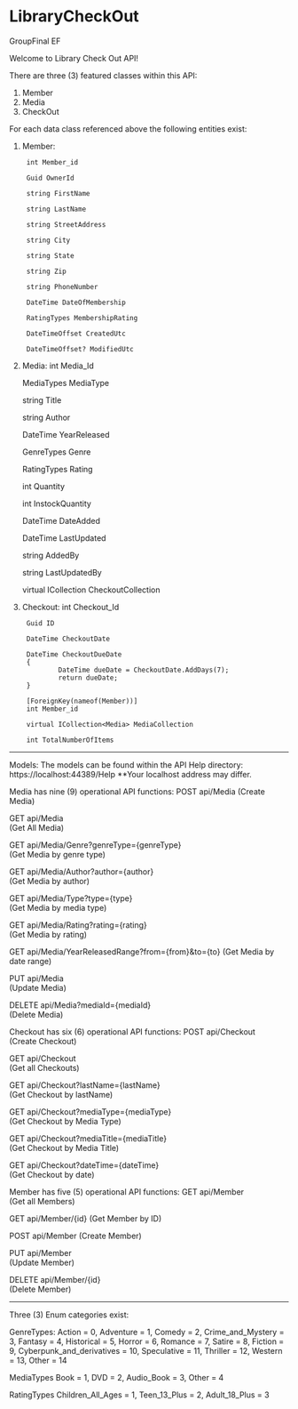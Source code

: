 # LibraryCheckOut
GroupFinal EF

Welcome to Library Check Out API!

There are three (3) featured classes within this API:
1. Member
2. Media
3. CheckOut

For each data class referenced above the following entities exist:
1. Member:
        
        int Member_id
        
        Guid OwnerId
        
        string FirstName
        
        string LastName
        
        string StreetAddress
        
        string City
        
        string State
        
        string Zip
        
        string PhoneNumber
        
        DateTime DateOfMembership
        
        RatingTypes MembershipRating

        DateTimeOffset CreatedUtc

        DateTimeOffset? ModifiedUtc

2. Media:
	int Media_Id

	MediaTypes MediaType

	string Title

	string Author

	DateTime YearReleased

	GenreTypes Genre

	RatingTypes Rating

	int Quantity

	int InstockQuantity

	DateTime DateAdded

	DateTime LastUpdated

	string AddedBy

	string LastUpdatedBy

	virtual ICollection<Checkout> CheckoutCollection

3. Checkout:
        int Checkout_Id
        
        Guid ID

        DateTime CheckoutDate

        DateTime CheckoutDueDate
        {
                DateTime dueDate = CheckoutDate.AddDays(7);
                return dueDate;
        }

        [ForeignKey(nameof(Member))]
        int Member_id

        virtual ICollection<Media> MediaCollection

        int TotalNumberOfItems

--------------------------------------------------------------------------------------------------------

Models: 
The models can be found within the API Help directory:
https://localhost:44389/Help 
**Your localhost address may differ.

Media has nine (9) operational API functions:
POST api/Media
(Create Media)	

GET api/Media	
(Get All Media)

GET api/Media/Genre?genreType={genreType}	
(Get Media by genre type)

GET api/Media/Author?author={author}	
(Get Media by author)

GET api/Media/Type?type={type}	
(Get Media by media type)

GET api/Media/Rating?rating={rating}	
(Get Media by rating)

GET api/Media/YearReleasedRange?from={from}&to={to}	
(Get Media by date range)

PUT api/Media	
(Update Media)

DELETE api/Media?mediaId={mediaId}	
(Delete Media)

Checkout has six (6) operational API functions:
POST api/Checkout	
(Create Checkout)

GET api/Checkout	
(Get all Checkouts)

GET api/Checkout?lastName={lastName}	
(Get Checkout by lastName)

GET api/Checkout?mediaType={mediaType}	
(Get Checkout by Media Type)

GET api/Checkout?mediaTitle={mediaTitle}	
(Get Checkout by Media Title)

GET api/Checkout?dateTime={dateTime}	
(Get Checkout by date)


Member has five (5) operational API functions:
GET api/Member	
(Get all Members)

GET api/Member/{id}	
(Get Member by ID)

POST api/Member	
(Create Member)

PUT api/Member	
(Update Member)

DELETE api/Member/{id}	
(Delete Member)

--------------------------------------------------------------------------------------------------------

Three (3) Enum categories exist:

GenreTypes:
        Action = 0,
        Adventure = 1,
        Comedy = 2,
        Crime_and_Mystery = 3,
        Fantasy = 4,
        Historical = 5,
        Horror = 6,
        Romance = 7,
        Satire = 8,
        Fiction = 9,
        Cyberpunk_and_derivatives = 10,
        Speculative = 11,
        Thriller = 12,
        Western = 13,
        Other = 14

MediaTypes
        Book = 1,
        DVD = 2,
        Audio_Book = 3,
        Other = 4

RatingTypes
        Children_All_Ages = 1,
        Teen_13_Plus = 2,
        Adult_18_Plus = 3
